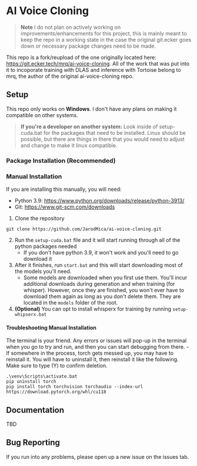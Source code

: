# AI Voice Cloning

> **Note** I do not plan on actively working on improvements/enhancements for this project, this is mainly meant to keep the repo in a working state in the case the original git.ecker goes down or necessary package changes need to be made.

This repo is a fork/reupload of the one originally located here: https://git.ecker.tech/mrq/ai-voice-cloning.  All of the work that was put into it to incoporate training with DLAS and inference with Tortoise belong to mrq, the author of the original ai-voice-cloning repo.

## Setup 
This repo only works on **Windows**.  I don't have any plans on making it compatible on other systems.
> **If you're a developer on another system:** Look inside of setup-cuda.bat for the packages that need to be installed.  Linux should be possible, but there are things in there that you would need to adjust and change to make it linux compatible.

### Package Installation (Recommended)

### Manual Installation
If you are installing this manually, you will need:
- Python 3.9: https://www.python.org/downloads/release/python-3913/
- Git: https://www.git-scm.com/downloads

1. Clone the repository
```
git clone https://github.com/JarodMica/ai-voice-cloning.git
```
2. Run the ```setup-cuda.bat``` file and it will start running through all of the python packages needed
    - If you don't have python 3.9, it won't work and you'll need to go download it
3. After it finishes, run ```start.bat``` and this will start downloading most of the models you'll need.
    - Some models are downloaded when you first use them.  You'll incur additional downloads during generation and when training (for whisper).  However, once they are finished, you won't ever have to download them again as long as you don't delete them.  They are located in the ```models``` folder of the root.
4. **(Optional)** You can opt to install whisperx for training by running ```setup-whipserx.bat```

#### Troubleshooting Manual Installation
The terminal is your friend.  Any errors or issues will pop-up in the terminal when you go to try and run, and then you can start debugging from there.
    - If somewhere in the process, torch gets messed up, you may have to reinstall it.  You will have to uninstall it, then reinstall it like the following.  Make sure to type (Y) to confirm deletion.

```
.\venv\Scripts\activate.bat
pip uninstall torch
pip install torch torchvision torchaudio --index-url https://download.pytorch.org/whl/cu118
```

## Documentation

TBD

## Bug Reporting

If you run into any problems, please open up a new issue on the issues tab.
